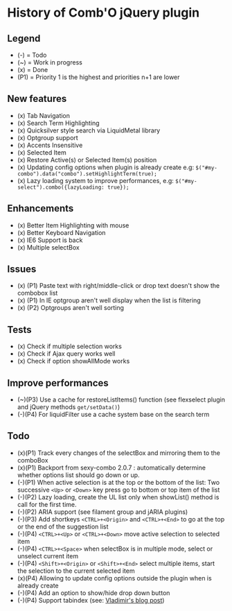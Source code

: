 # History of Comb'O jQuery plugin

## Legend
*    (-) = Todo
*    (~) = Work in progress
*    (x) = Done
*    (P1) = Priority 1 is the highest and priorities n+1 are lower

## New features

*    (x) Tab Navigation
*    (x) Search Term Highlighting
*    (x) Quicksilver style search via LiquidMetal library
*    (x) Optgroup support
*    (x) Accents Insensitive
*    (x) Selected Item
*    (x) Restore Active(s) or Selected Item(s) position
*    (x) Updating config options when plugin is already create e.g: `$("#my-combo").data("combo").setHighlightTerm(true);`
*    (x) Lazy loading system to improve performances, e.g: `$("#my-select").combo({lazyLoading: true});`

## Enhancements
*    (x) Better Item Highlighting with mouse
*    (x) Better Keyboard Navigation
*    (x) IE6 Support is back
*    (x) Multiple selectBox

## Issues
*    (x) (P1) Paste text with right/middle-click or drop text doesn't show the combobox list
*    (x) (P1) In IE optgroup aren't well display when the list is filtering
*    (x) (P2) Optgroups aren't well sorting

## Tests
*    (x) Check if multiple selection works
*    (x) Check if Ajax query works well
*    (x) Check if option showAllMode works

## Improve performances
*    (~)(P3) Use a cache for restoreListItems() function (see flexselect plugin and jQuery methods `get/setData()`)
*    (-)(P4) For liquidFilter use a cache system base on the search term

## Todo
*    (x)(P1) Track every changes of the selectBox and mirroring them to the comboBox
*    (x)(P1) Backport from sexy-combo 2.0.7 : automatically determine whether options list should go down or up.
*    (-)(P1) When active selection is at the top or the bottom of the list:
       Two successive `<Up>` or `<Down>` key press go to bottom or top item of the list
*    (-)(P2) Lazy loading, create the UL list only when showList() method is call for the first time.
*    (-)(P2) ARIA support (see filament group and jARIA plugins)
*    (-)(P3) Add shortkeys `<CTRL>+<Origin>` and `<CTRL>+<End>` to go at the top or the end of the suggestion list
*    (-)(P4) `<CTRL>+<Up>` or `<CTRL>+<Down>` move active selection to selected item
*    (-)(P4) `<CTRL>+<Space>` when selectBox is in multiple mode, select or unselect current item
*    (-)(P4) `<Shift>+<Origin>` or `<Shift>+<End>` select multiple items, start the selection to the current selected item
*    (x)(P4) Allowing to update config options outside the plugin when is already create
*    (-)(P4) Add an option to show/hide drop down button
*    (-)(P4) Support tabindex (see: [Vladimir's blog post][1])

 [1]: http://vladimir-k.blogspot.com/2009/02/sexy-combo-jquery-plugin.html#c6153987793330399595

